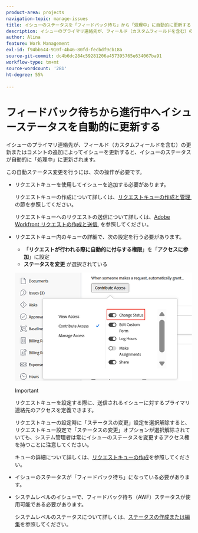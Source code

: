 ```yaml
---
product-area: projects
navigation-topic: manage-issues
title: イシューのステータスを「フィードバック待ち」から「処理中」に自動的に更新する
description: イシューのプライマリ連絡先が、フィールド（カスタムフィールドを含む）の更新またはコメントの追加によってイシューを更新すると、イシューのステータスが自動的に「処理中」に更新されます。
author: Alina
feature: Work Management
exl-id: f94bb644-910f-4b46-80fd-fecbdf9cb18a
source-git-commit: dc4b6dc284c59281206a457395765e634067ba91
workflow-type: tm+mt
source-wordcount: '281'
ht-degree: 55%

---
```


# フィードバック待ちから進行中へイシューステータスを自動的に更新する

<!--Audited: 109/2025-->

イシューのプライマリ連絡先が、フィールド（カスタムフィールドを含む）の更新またはコメントの追加によってイシューを更新すると、イシューのステータスが自動的に「処理中」に更新されます。

この自動ステータス変更を行うには、次の操作が必要です。

* リクエストキューを使用してイシューを追加する必要があります。

  リクエストキューの作成について詳しくは、[&#x200B; リクエストキューの作成と管理 &#x200B;](../../../manage-work/requests/create-and-manage-request-queues/create-manage-request-queues.md) の節を参照してください。

  リクエストキューへのリクエストの送信について詳しくは、[Adobe Workfront リクエストの作成と送信 &#x200B;](../../../manage-work/requests/create-requests/create-submit-requests.md) を参照してください。

* リクエストキュー内のキューの詳細で、次の設定を行う必要があります。
   * 「**リクエストが行われる際に自動的に付与する権限**」を「**アクセスに参加**」に設定
   * **ステータスを変更** が選択されている

  ![キューの詳細で「アクセスに参加」と「ステータスを変更」を選択。](assets/queuedetails-contributeaccess-changestatus.png)

  >[!IMPORTANT]
  >
  >  リクエストキューを設定する際に、送信されるイシューに対するプライマリ連絡先のアクセスを定義できます。
  >
  >リクエストキューの設定時に「ステータスの変更」設定を選択解除すると、リクエストキュー設定で「ステータスの変更」オプションが選択解除されていても、システム管理者は常にイシューのステータスを変更するアクセス権を持つことに注意してください。

  キューの詳細について詳しくは、[リクエストキューの作成](../../../manage-work/requests/create-and-manage-request-queues/create-request-queue.md)を参照してください。

* イシューのステータスが「フィードバック待ち」になっている必要があります。
* システムレベルのイシューで、フィードバック待ち（AWF）ステータスが使用可能である必要があります。

  システムレベルのステータスについて詳しくは、[ステータスの作成または編集](../../../administration-and-setup/customize-workfront/creating-custom-status-and-priority-labels/create-or-edit-a-status.md)を参照してください。
